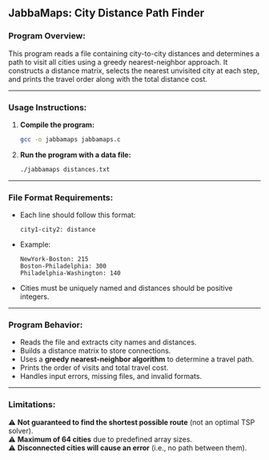 ## **JabbaMaps: City Distance Path Finder**

### **Program Overview:**  
This program reads a file containing city-to-city distances and determines a path to visit all cities using a greedy nearest-neighbor approach. It constructs a distance matrix, selects the nearest unvisited city at each step, and prints the travel order along with the total distance cost.

---

### **Usage Instructions:**  
1. **Compile the program:**  
   ```sh
   gcc -o jabbamaps jabbamaps.c
   ```
2. **Run the program with a data file:**  
   ```sh
   ./jabbamaps distances.txt
   ```

---

### **File Format Requirements:**  
- Each line should follow this format:  
  ```
  city1-city2: distance
  ```
- Example:
  ```
  NewYork-Boston: 215
  Boston-Philadelphia: 300
  Philadelphia-Washington: 140
  ```
- Cities must be uniquely named and distances should be positive integers.

---

### **Program Behavior:**  
- Reads the file and extracts city names and distances.
- Builds a distance matrix to store connections.
- Uses a **greedy nearest-neighbor algorithm** to determine a travel path.
- Prints the order of visits and total travel cost.
- Handles input errors, missing files, and invalid formats.

---

### **Limitations:**  
⚠️ **Not guaranteed to find the shortest possible route** (not an optimal TSP solver).  
⚠️ **Maximum of 64 cities** due to predefined array sizes.  
⚠️ **Disconnected cities will cause an error** (i.e., no path between them).
